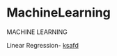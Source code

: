 # MachineLearning

MACHINE LEARNING

Linear Regression-
[ksafd](https://github.com/rohankavari/MachineLearning/blob/main/Linear_regression.ipynb)
